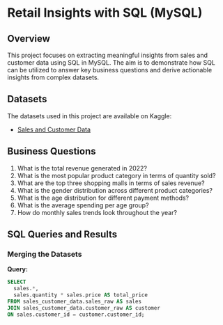 # Retail Insights with SQL (MySQL)

## Overview
This project focuses on extracting meaningful insights from sales and customer data using SQL in MySQL. The aim is to demonstrate how SQL can be utilized to answer key business questions and derive actionable insights from complex datasets.

## Datasets
The datasets used in this project are available on Kaggle:
- [Sales and Customer Data](https://www.kaggle.com/datasets/dataceo/sales-and-customer-data?select=customer_data.csv)

## Business Questions
1. What is the total revenue generated in 2022?
2. What is the most popular product category in terms of quantity sold?
3. What are the top three shopping malls in terms of sales revenue?
4. What is the gender distribution across different product categories?
5. What is the age distribution for different payment methods?
6. What is the average spending per age group?
7. How do monthly sales trends look throughout the year?

## SQL Queries and Results

### Merging the Datasets
**Query:**
```sql
SELECT 
  sales.*,
  sales.quantity * sales.price AS total_price
FROM sales_customer_data.sales_raw AS sales
JOIN sales_customer_data.customer_raw AS customer
ON sales.customer_id = customer.customer_id;


